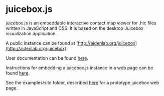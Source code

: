 # juicebox.js

juicebox.js is an embeddable interactive contact map viewer for .hic files written in JavaScript and CSS. It is based on the desktop Juicebox visualization application. 

A public instance can be found at [http://aidenlab.org/juicebox](http://aidenlab.org/juicebox).

User documentation can be found [here](https://igvteam.github.io/juicebox.js/).

Instructions for embedding a juicebox.js instance in a web page can be found [here](https://igvteam.github.io/juicebox.js/docs/embedding).

See the examples/site folder, described [here](https://igvteam.github.io/juicebox.js/docs/website)  for a prototype juicebox web page.
